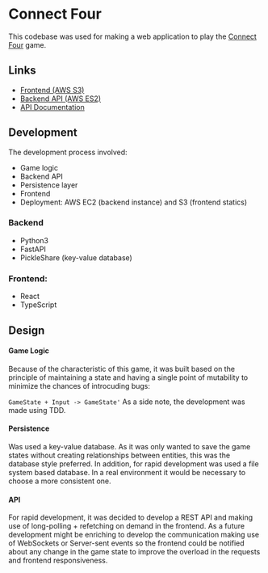 # Connect Four

This codebase was used for making a web application to play the [Connect Four](https://en.wikipedia.org/wiki/Connect_Four) game.

## Links

* [Frontend (AWS S3)](http://connect-four-pepi.s3-website-us-east-1.amazonaws.com/)
* [Backend API (AWS ES2)](http://ec2-54-87-213-213.compute-1.amazonaws.com:8000)
* [API Documentation](http://ec2-54-87-213-213.compute-1.amazonaws.com:8000/docs)

## Development
The development process involved:
* Game logic
* Backend API
* Persistence layer
* Frontend
* Deployment: AWS EC2 (backend instance) and S3 (frontend statics)

### Backend
* Python3
* FastAPI
* PickleShare (key-value database)

### Frontend:
* React
* TypeScript


## Design

#### Game Logic
Because of the characteristic of this game, it was built based on the principle of maintaining a state and having a single point of mutability to minimize the chances of introcuding bugs:

```GameState + Input -> GameState'```
As a side note, the development was made using TDD.

#### Persistence
Was used a key-value database. As it was only wanted to save the game states without creating relationships between entities, this was the database style preferred. In addition, for rapid development was used a file system based database. In a real environment it would be necessary to choose a more consistent one.

#### API
For rapid development, it was decided to develop a REST API and making use of long-polling + refetching on demand in the frontend. As a future development might be enriching to develop the communication making use of WebSockets or Server-sent events so the frontend could be notified about any change in the game state to improve the overload in the requests and frontend responsiveness.
